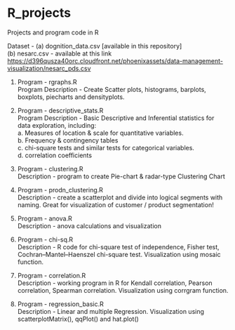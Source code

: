 # R_projects
Projects and program code in R

Dataset - (a) dognition_data.csv [available in this repository] <br />
(b) nesarc.csv - available at this link https://d396qusza40orc.cloudfront.net/phoenixassets/data-management-visualization/nesarc_pds.csv


1. Program - rgraphs.R <br />
Program Description - Create Scatter plots, histograms, barplots, boxplots, piecharts and densityplots.

2. Program - descriptive_stats.R <br />
Program Description - Basic Descriptive and Inferential statistics for data exploration, including:<br />
 a. Measures of location & scale for quantitative variables.<br />
 b. Frequency & contingency tables <br />
 c. chi-square tests and similar tests for categorical variables. <br />
 d. correlation coefficients <br />
       
3. Program - clustering.R <br />
Description - program to create Pie-chart & radar-type Clustering Chart

4. Program - prodn_clustering.R <br />
Description - create a scatterplot and divide into logical segments with naming. Great for visualization of customer / product segmentation!

5. Program - anova.R <br />
Description - anova calculations and visualization

6. Program - chi-sq.R <br />
Description - R code for chi-square test of independence, Fisher test, Cochran–Mantel–Haenszel chi-square test. Visualization using mosaic function.

7. Program - correlation.R <br />
Description - working program in R for Kendall correlation, Pearson correlation, Spearman correlation. Visualization using corrgram function.

8. Program - regression_basic.R <br />
Description - Linear and multiple Regression. Visualization using scatterplotMatrix(), qqPlot() and hat.plot()

